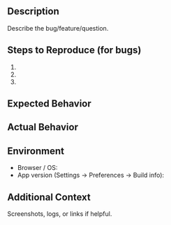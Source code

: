 ## Description

Describe the bug/feature/question.

## Steps to Reproduce (for bugs)
1. 
2. 
3. 

## Expected Behavior

## Actual Behavior

## Environment
- Browser / OS:
- App version (Settings → Preferences → Build info):

## Additional Context

Screenshots, logs, or links if helpful.

